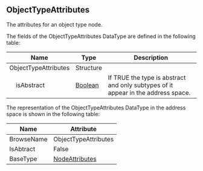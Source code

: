 <!-- datatype -->
## ObjectTypeAttributes
The attributes for an object type node.  
<!-- end of description -->
The fields of the ObjectTypeAttributes DataType are defined in the following table:  

|Name|Type|Description|
|---|---|---|
|ObjectTypeAttributes|Structure||
|&nbsp;&nbsp;&nbsp;&nbsp;isAbstract|[Boolean](../../../Part3/DataTypes/Boolean/readme.md)|If TRUE the type is abstract and only subtypes of it appear in the address space.|

The representation of the ObjectTypeAttributes DataType in the address space is shown in the following table:  

|Name|Attribute|
|---|---|
|BrowseName|ObjectTypeAttributes|
|IsAbtract|False|
|BaseType|[NodeAttributes](../../../Part4/Services/NodeAttributes/readme.md)|

